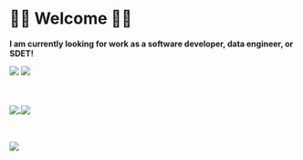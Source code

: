 <h1>🌸🌸 Welcome 🌸🌸</h1>

**I am currently looking for work as a software developer, data engineer, or SDET!**  

[<img src="https://img.shields.io/badge/linkedin-%230077B5.svg?style=for-the-badge&logo=linkedin&logoColor=white">](https://www.linkedin.com/in/hnobuoka/)
[<img src="https://img.shields.io/badge/Instagram-%23E4405F.svg?style=for-the-badge&logo=Instagram&logoColor=white">](https://www.instagram.com/roshmadosh/)  
<br><br/>

<a href="#">
  <img align="center" src="https://github-readme-stats.vercel.app/api?username=roshmadosh&show_icons=true&bg_color=315,fe8dc6,fed1c7&title_color=fff&text_color=fff" />
</a>
<a href="#">
  <img align="center" src="https://github-readme-stats.vercel.app/api/top-langs/?username=roshmadosh&hide=jupyter%20notebook,astro,html,css&langs_count=8&layout=compact" />  
</a>

<br></br>
<img align="center" src="https://streak-stats.demolab.com/?user=roshmadosh" />
